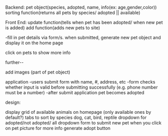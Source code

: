 Backend:
pet object(species, adopted, name, info(ex: age,gender,color))
sorting function(returns all pets by species/ adopted || available)


Front End:
update function(tells when pet has been adopted/ when new pet is added)
add function(adds new pets to site)

  -fill in pet details via form/s. when submitted, generate new pet object and display it on the home page

click on pets to show more info


further--

add images (part of pet object)

application
  -users submit form with name, #, address, etc
  -form checks whether input is valid before submitting successfully (e.g. phone number must be a number)
  -after submit application pet becomes adopted


design:

display grid of available animals on homepage (only available ones by default?)
tabs to sort by species dog, cat, bird, reptile
dropdown for adopted/not adopted/ all
dropdown form to submit new pet
when you click on pet picture for more info generate adopt button
